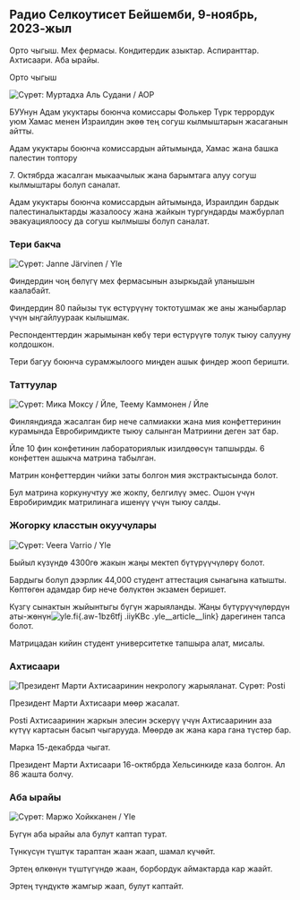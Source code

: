 ## Радио Селкоутисет Бейшемби, 9-ноябрь, 2023-жыл

Орто чыгыш. Мех фермасы. Кондитердик азыктар. Аспиранттар. Ахтисаари. Аба ырайы.

Орто чыгыш

![ Сүрөт: Муртадха Аль Судани / AOP](https://images.cdn.yle.fi/image/upload/c_crop,h_3078,w_5472,x_0,y_570/ar_1.777777777777777,c_fill,g_h_12s,.0/q_auto:eco/f_auto/fl_lossy/v1699096585/39-11958306546279b91a3b)

БУУнун Адам укуктары боюнча комиссары Фолькер Түрк террордук уюм Хамас менен Израилдин экөө тең согуш кылмыштарын жасаганын айтты.

Адам укуктары боюнча комиссардын айтымында, Хамас жана башка палестин топтору

7\. Октябрда жасалган мыкаачылык жана барымтага алуу согуш кылмыштары болуп саналат.

Адам укуктары боюнча комиссардын айтымында, Израилдин бардык палестиналыктарды жазалоосу жана жайкын тургундарды мажбурлап эвакуациялоосу да согуш кылмышы болуп саналат.

### Тери бакча

![ Сүрөт: Janne Järvinen / Yle](https://images.cdn.yle.fi/image/upload/c_crop,h_4024,w_7154,x_3,y_757/ar_1.777777777777777,c_fill,g_faces/g_610,0/q_auto:eco/f_auto/fl_lossy/v1696520411/39-1181991651ed3e183fc7)

Финдердин чоң бөлүгү мех фермасынын азыркыдай уланышын каалабайт.

Финдердин 80 пайызы түк өстүрүүнү токтотушмак же аны жаныбарлар үчүн ыңгайлуураак кылышмак.

Респонденттердин жарымынан көбү тери өстүрүүгө толук тыюу салууну колдошкон.

Тери багуу боюнча сурамжылоого миңден ашык финдер жооп беришти.

### Таттуулар

![ Сүрөт: Мика Моксу / Йле, Теему Каммонен / Йле](https://images.cdn.yle.fi/image/upload/c_crop,h_1814,w_3217,x_0,y_0/ar_1.77777777777777,c_76s,c_76s,,w_1200/dpr_1.0/q_auto:eco/f_auto/fl_lossy/v1699517933/39-1197951654c95aa03257)

Финляндияда жасалган бир нече салмиакки жана мия конфеттеринин курамында Евробиримдикте тыюу салынган Матриини деген зат бар.

Йле 10 фин конфетинин лабораториялык изилдөөсүн тапшырды. 6 конфеттен ашыкча матрина табылган.

Матрин конфеттердин чийки заты болгон мия экстрактысында болот.

Бул матрина коркунучтуу же жокпу, белгилүү эмес. Ошон үчүн Евробиримдик матрилинага ишенүү үчүн тыюу салды.

### Жогорку класстын окуучулары

![ Сүрөт: Veera Varrio / Yle](https://images.cdn.yle.fi/image/upload/c_crop,h_1080,w_1919,x_0,y_0/ar_1.777777777777777,c_fill,g_faces,w_6_d.0/0/q_auto:eco/f_auto/fl_lossy/v1699354150/39-11968216549e8120dbd8)

Быйыл күзүндө 4300гө жакын жаңы мектеп бүтүрүүчүлөрү болот.

Бардыгы болуп дээрлик 44,000 студент аттестация сынагына катышты. Көптөгөн адамдар бир нече бөлүктөн экзамен беришет.

Күзгү сынактын жыйынтыгы бүгүн жарыяланды. Жаңы бүтүрүүчүлөрдүн аты-жөнүн![yle.fi](https://yle.fi/a/74-20057938){.aw-1bz6tfj .iiyKBc .yle__article__link} дарегинен тапса болот.

Матрицадан кийин студент университетке тапшыра алат, мисалы.

### Ахтисаари

![Президент Марти Ахтисааринин некрологу жарыяланат. Сүрөт: Posti](https://images.cdn.yle.fi/image/upload/c_crop,h_839,w_1497,x_0,y_0/ar_1.7777777777777777,c_fill,g_faces,h_675,w_1200/e/f_auto/fl_lossy/v1699530416/39-1198123654cc6189c3ab)

Президент Марти Ахтисаари мөөр жасалат.

Posti Ахтисааринин жаркын элесин эскерүү үчүн Ахтисааринин аза күтүү картасын басып чыгарууда. Мөөрдө ак жана кара гана түстөр бар.

Марка 15-декабрда чыгат.

Президент Марти Ахтисаари 16-октябрда Хельсинкиде каза болгон. Ал 86 жашта болчу.

### Аба ырайы

![ Сүрөт: Маржо Хойкканен / Yle](https://images.cdn.yle.fi/image/upload/c_crop,h_1080,w_1919,x_0,y_0/ar_1.777777777777777,c_fill,g_faces,h_175,w_pr.020/q_auto:eco/f_auto/fl_lossy/v1699507570/39-1197896654c6d10b133e)

Бүгүн аба ырайы ала булут каптап турат.

Түнкүсүн түштүк тараптан жаан жаап, шамал күчөйт.

Эртең өлкөнүн түштүгүндө жаан, борбордук аймактарда кар жаайт.

Эртең түндүктө жамгыр жаап, булут каптайт.